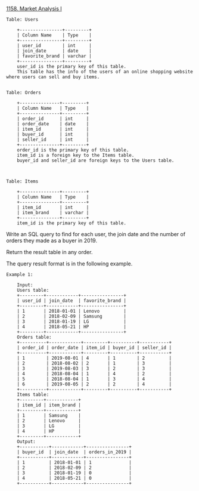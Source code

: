 <a href='https://leetcode.com/problems/market-analysis-i'> 1158. Market Analysis I </a>


	Table: Users

		+----------------+---------+
		| Column Name    | Type    |
		+----------------+---------+
		| user_id        | int     |
		| join_date      | date    |
		| favorite_brand | varchar |
		+----------------+---------+
		user_id is the primary key of this table.
		This table has the info of the users of an online shopping website where users can sell and buy items.


	Table: Orders

		+---------------+---------+
		| Column Name   | Type    |
		+---------------+---------+
		| order_id      | int     |
		| order_date    | date    |
		| item_id       | int     |
		| buyer_id      | int     |
		| seller_id     | int     |
		+---------------+---------+
		order_id is the primary key of this table.
		item_id is a foreign key to the Items table.
		buyer_id and seller_id are foreign keys to the Users table.

 

	Table: Items

		+---------------+---------+
		| Column Name   | Type    |
		+---------------+---------+
		| item_id       | int     |
		| item_brand    | varchar |
		+---------------+---------+
		item_id is the primary key of this table.

 

Write an SQL query to find for each user, the join date and the number of orders they made as a buyer in 2019.

Return the result table in any order.

The query result format is in the following example.

 

	Example 1:

		Input: 
		Users table:
		+---------+------------+----------------+
		| user_id | join_date  | favorite_brand |
		+---------+------------+----------------+
		| 1       | 2018-01-01 | Lenovo         |
		| 2       | 2018-02-09 | Samsung        |
		| 3       | 2018-01-19 | LG             |
		| 4       | 2018-05-21 | HP             |
		+---------+------------+----------------+
		Orders table:
		+----------+------------+---------+----------+-----------+
		| order_id | order_date | item_id | buyer_id | seller_id |
		+----------+------------+---------+----------+-----------+
		| 1        | 2019-08-01 | 4       | 1        | 2         |
		| 2        | 2018-08-02 | 2       | 1        | 3         |
		| 3        | 2019-08-03 | 3       | 2        | 3         |
		| 4        | 2018-08-04 | 1       | 4        | 2         |
		| 5        | 2018-08-04 | 1       | 3        | 4         |
		| 6        | 2019-08-05 | 2       | 2        | 4         |
		+----------+------------+---------+----------+-----------+
		Items table:
		+---------+------------+
		| item_id | item_brand |
		+---------+------------+
		| 1       | Samsung    |
		| 2       | Lenovo     |
		| 3       | LG         |
		| 4       | HP         |
		+---------+------------+
		Output: 
		+-----------+------------+----------------+
		| buyer_id  | join_date  | orders_in_2019 |
		+-----------+------------+----------------+
		| 1         | 2018-01-01 | 1              |
		| 2         | 2018-02-09 | 2              |
		| 3         | 2018-01-19 | 0              |
		| 4         | 2018-05-21 | 0              |
		+-----------+------------+----------------+

